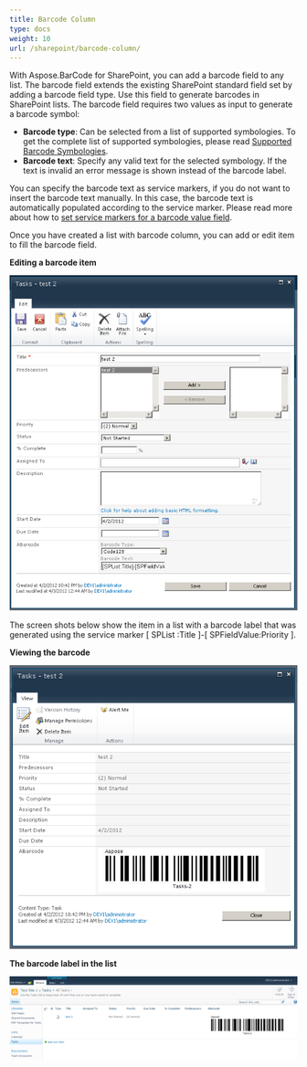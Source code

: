 ```yaml
---
title: Barcode Column
type: docs
weight: 10
url: /sharepoint/barcode-column/
---
```


With Aspose.BarCode for SharePoint, you can add a barcode field to any list. The barcode field extends the existing SharePoint standard field set by adding a barcode field type. Use this field to generate barcodes in SharePoint lists. The barcode field requires two values as input to generate a barcode symbol:

- **Barcode type**: Can be selected from a list of supported symbologies. To get the complete list of supported symbologies, please read [Supported Barcode Symbologies](/barcode/sharepoint/supported-barcode-symbologies/).
- **Barcode text**: Specify any valid text for the selected symbology. If the text is invalid an error message is shown instead of the barcode label.

You can specify the barcode text as service markers, if you do not want to insert the barcode text manually. In this case, the barcode text is automatically populated according to the service marker. Please read more about how to [set service markers for a barcode value field](/barcode/sharepoint/set-service-markers-for-barcode-value-field/).

Once you have created a list with barcode column, you can add or edit item to fill the barcode field.

**Editing a barcode item** 

![todo:image_alt_text](barcode-column_1.png)

The screen shots below show the item in a list with a barcode label that was generated using the service marker [ SPList :Title ]-[ SPFieldValue:Priority ].

**Viewing the barcode** 

![todo:image_alt_text](barcode-column_2.png)




**The barcode label in the list** 

![todo:image_alt_text](barcode-column_3.png)
